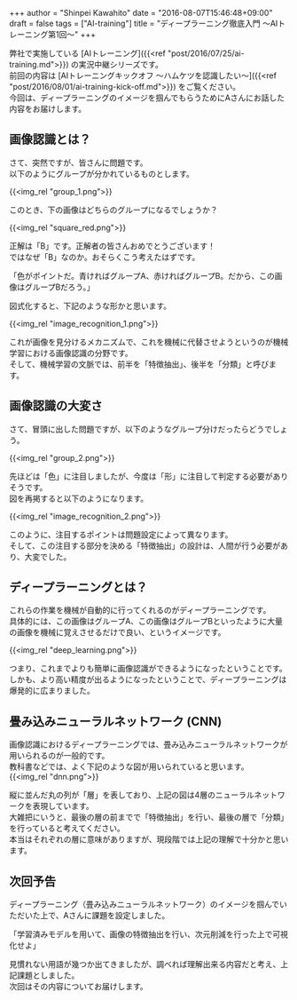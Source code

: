 +++
author = "Shinpei Kawahito"
date = "2016-08-07T15:46:48+09:00"
draft = false
tags = ["AI-training"]
title = "ディープラーニング徹底入門 〜AIトレーニング第1回〜"
+++

弊社で実施している [AIトレーニング]({{<ref "post/2016/07/25/ai-training.md">}}) の実況中継シリーズです。  
前回の内容は [AIトレーニングキックオフ 〜ハムケツを認識したい〜]({{<ref "post/2016/08/01/ai-training-kick-off.md">}}) をご覧ください。  
今回は、ディープラーニングのイメージを掴んでもらうためにAさんにお話した内容をお届けします。

## 画像認識とは？
さて、突然ですが、皆さんに問題です。  
以下のようにグループが分かれているものとします。

{{<img_rel "group_1.png">}}

このとき、下の画像はどちらのグループになるでしょうか？

{{<img_rel "square_red.png">}}

正解は「B」です。正解者の皆さんおめでとうございます！  
ではなぜ「B」なのか。おそらくこう考えたはずです。  

「色がポイントだ。青ければグループA、赤ければグループB。だから、この画像はグループBだろう。」

図式化すると、下記のような形かと思います。

{{<img_rel "image_recognition_1.png">}}

これが画像を見分けるメカニズムで、これを機械に代替させようというのが機械学習における画像認識の分野です。  
そして、機械学習の文脈では、前半を「特徴抽出」、後半を「分類」と呼びます。

## 画像認識の大変さ
さて、冒頭に出した問題ですが、以下のようなグループ分けだったらどうでしょう。

{{<img_rel "group_2.png">}}

先ほどは「色」に注目しましたが、今度は「形」に注目して判定する必要がありそうです。  
図を再掲すると以下のようになります。

{{<img_rel "image_recognition_2.png">}}

このように、注目するポイントは問題設定によって異なります。  
そして、この注目する部分を決める「特徴抽出」の設計は、人間が行う必要があり、大変でした。  

## ディープラーニングとは？
これらの作業を機械が自動的に行ってくれるのがディープラーニングです。  
具体的には、この画像はグループA、この画像はグループBといったように大量の画像を機械に覚えさせるだけで良い、というイメージです。  

{{<img_rel "deep_learning.png">}}

つまり、これまでよりも簡単に画像認識ができるようになったということです。しかも、より高い精度が出るようになったということで、ディープラーニングは爆発的に広まりました。  

## 畳み込みニューラルネットワーク (CNN)
画像認識におけるディープラーニングでは、畳み込みニューラルネットワークが用いられるのが一般的です。  
教科書などでは、よく下記のような図が用いられていると思います。
{{<img_rel "dnn.png">}}

縦に並んだ丸の列が「層」を表しており、上記の図は4層のニューラルネットワークを表現しています。  
大雑把にいうと、最後の層の前までで「特徴抽出」を行い、最後の層で「分類」を行っていると考えてください。  
本当はそれぞれの層に意味がありますが、現段階では上記の理解で十分かと思います。

## 次回予告
ディープラーニング（畳み込みニューラルネットワーク）のイメージを掴んでいただいた上で、Aさんに課題を設定しました。

「学習済みモデルを用いて、画像の特徴抽出を行い、次元削減を行った上で可視化せよ」

見慣れない用語が幾つか出てきましたが、調べれば理解出来る内容だと考え、上記課題としました。  
次回はその内容についてお届けします。
